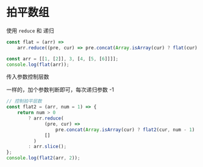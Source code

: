 # 拍平数组

使用 `reduce` 和 递归

```js
const flat = (arr) =>
    arr.reduce((pre, cur) => pre.concat(Array.isArray(cur) ? flat(cur) : cur));

const arr = [[1, [2]], 3, [4, [5, [6]]]];
console.log(flat(arr));
```

传入参数控制层数

一样的，加个参数判断即可，每次递归参数 -1

```js
// 控制拍平层数
const flat2 = (arr, num = 1) => {
    return num > 0
        ? arr.reduce(
              (pre, cur) =>
                  pre.concat(Array.isArray(cur) ? flat2(cur, num - 1) : cur),
              []
          )
        : arr.slice();
};
console.log(flat2(arr, 2));
```
